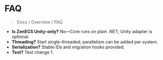 # FAQ

> Docs / Overview / FAQ


- **Is ZenECS Unity-only?** No—Core runs on plain .NET; Unity adapter is optional.
- **Threading?** Start single-threaded; parallelism can be added per system.
- **Serialization?** Stable IDs and migration hooks provided.
- **Test?** Test change 1.
